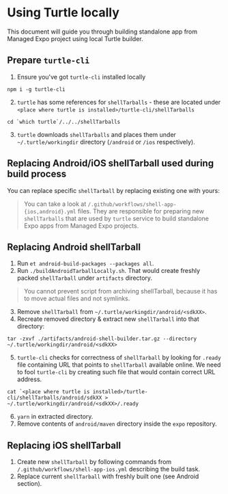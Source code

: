 # Using Turtle locally

This document will guide you through building standalone app from Managed Expo project using local Turtle builder.

## Prepare `turtle-cli`

1. Ensure you've got `turtle-cli` installed locally

`npm i -g turtle-cli`

2. `turtle` has some references for `shellTarballs` - these are located under `<place where turtle is installed>/turtle-cli/shellTarballs`

```
cd `which turtle`/../../shellTarballs
```

3. `turtle` downloads `shellTarballs` and places them under `~/.turtle/workingdir` directory (`/android` or `/ios` respectively).

## Replacing Android/iOS shellTarball used during build process

You can replace specific `shellTarball` by replacing existing one with yours:

> You can take a look at `/.github/workflows/shell-app-{ios,android}.yml` files. They are responsible for preparing new `shellTarballs` that are used by `turtle` service to build standalone Expo apps from Managed Expo projects.

## Replacing Android shellTarball

1. Run `et android-build-packages --packages all`.
2. Run `./buildAndroidTarballLocally.sh`. That would create freshly packed `shellTarball` under `artifacts` directory.
> You cannot prevent script from archiving shellTarball, because it has to move actual files and not symlinks.
3. Remove `shellTarball` from `~/.turtle/workingdir/android/<sdkXX>`.
4. Recreate removed directory & extract new `shellTarball` into that directory:
```
tar -zxvf ./artifacts/android-shell-builder.tar.gz --directory ~/.turtle/workingdir/android/<sdkXX>
```
5. `turtle-cli` checks for correctness of `shellTarball` by looking for `.ready` file containing URL that points to `shellTarball` available online.
We need to fool `turtle-cli` by creating such file that would contain correct URL address.
```
cat `<place where turtle is installed>/turtle-cli/shellTarballs/android/sdkXX > ~/.turtle/workingdir/android/<sdkXX>/.ready
```
6. `yarn` in extracted directory.
7. Remove contents of `android/maven` directory inside the `expo` repository.

## Replacing iOS shellTarball

1. Create new `shellTarball` by following commands from `/.github/workflows/shell-app-ios.yml` describing the build task.
2. Replace current `shellTarball` with freshly built one (see Android section).
